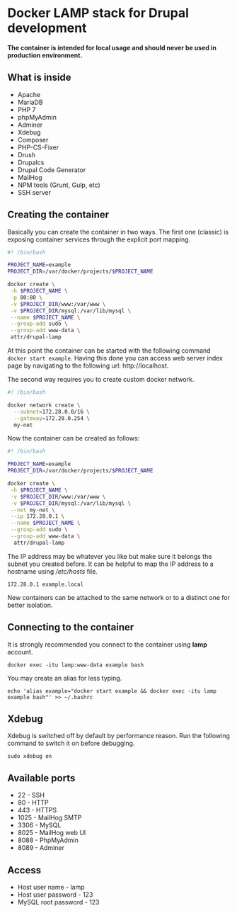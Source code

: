 # Docker LAMP stack for Drupal development

**The container is intended for local usage and should never be used in production environment.**

## What is inside

* Apache
* MariaDB
* PHP 7
* phpMyAdmin
* Adminer
* Xdebug
* Composer
* PHP-CS-Fixer
* Drush
* Drupalcs
* Drupal Code Generator
* MailHog
* NPM tools (Grunt, Gulp, etc)
* SSH server

## Creating the container

Basically you can create the container in two ways. The first one (classic) is exposing container services through the explicit port mapping.
```bash
#! /bin/bash

PROJECT_NAME=example
PROJECT_DIR=/var/docker/projects/$PROJECT_NAME

docker create \
 -h $PROJECT_NAME \
 -p 80:80 \
 -v $PROJECT_DIR/www:/var/www \
 -v $PROJECT_DIR/mysql:/var/lib/mysql \
 --name $PROJECT_NAME \
 --group-add sudo \
 --group-add www-data \
 attr/drupal-lamp
```
At this point the container can be started with the following command `docker start example`.
Having this done you can access web server index page by navigating to the following url: http://localhost.

The second way requires you to create custom docker network.
```bash
#! /bin/bash

docker network create \
  --subnet=172.28.0.0/16 \
  --gateway=172.28.0.254 \
  my-net
```
Now the container can be created as follows:
```bash
#! /bin/bash

PROJECT_NAME=example
PROJECT_DIR=/var/docker/projects/$PROJECT_NAME

docker create \
 -h $PROJECT_NAME \
 -v $PROJECT_DIR/www:/var/www \
 -v $PROJECT_DIR/mysql:/var/lib/mysql \
 --net my-net \
 --ip 172.28.0.1 \
 --name $PROJECT_NAME \
 --group-add sudo \
 --group-add www-data \
  attr/drupal-lamp
```
The IP address may be whatever you like but make sure it belongs the subnet you created before. It can be helpful to map the IP address to a hostname using _/etc/hosts_ file.
```
172.28.0.1 example.local
```
New containers can be attached to the same network or to a distinct one for better isolation.

## Connecting to the container

It is strongly recommended you connect to the container using **lamp** account.
```
docker exec -itu lamp:www-data example bash
```

You may create an alias for less typing.
```
echo 'alias example="docker start example && docker exec -itu lamp example bash"' >> ~/.bashrc
```

## Xdebug
Xdebug is switched off by default by performance reason. Run the following
command to switch it on before debugging.
```
sudo xdebug on
```

## Available ports
* 22 - SSH
* 80 - HTTP
* 443 - HTTPS
* 1025 - MailHog SMTP
* 3306 - MySQL
* 8025 - MailHog web UI
* 8088 - PhpMyAdmin
* 8089 - Adminer

## Access
* Host user name - lamp
* Host user password - 123
* MySQL root password - 123
